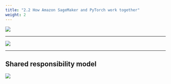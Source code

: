 ```yaml
---
title: "2.2 How Amazon SageMaker and PyTorch work together"
weight: 2
---
```



![](/images/training/training16.png)
<br>
***
![](/images/training/training17.png)
<br>

***

## Shared responsibility model

![](/images/training/training20.png)
